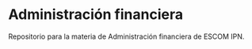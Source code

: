 # Administración financiera

Repositorio para la materia de Administración financiera de ESCOM IPN.
